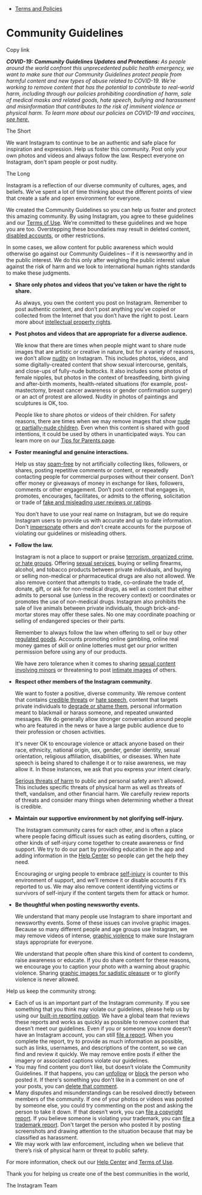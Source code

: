 *   [Terms and Policies](https://help.instagram.com/1417489251945243/?helpref=breadcrumb)

Community Guidelines
====================

Copy link

_**COVID-19: Community Guidelines Updates and Protections:** As people around the world confront this unprecedented public health emergency, we want to make sure that our Community Guidelines protect people from harmful content and new types of abuse related to COVID-19. We’re working to remove content that has the potential to contribute to real-world harm, including through our policies prohibiting coordination of harm, sale of medical masks and related goods, hate speech, bullying and harassment and misinformation that contributes to the risk of imminent violence or physical harm. To learn more about our policies on COVID-19 and vaccines, [see here.](https://help.instagram.com/697825587576762?helpref=faq_content)_

The Short

We want Instagram to continue to be an authentic and safe place for inspiration and expression. Help us foster this community. Post only your own photos and videos and always follow the law. Respect everyone on Instagram, don’t spam people or post nudity.

The Long

Instagram is a reflection of our diverse community of cultures, ages, and beliefs. We’ve spent a lot of time thinking about the different points of view that create a safe and open environment for everyone.

We created the Community Guidelines so you can help us foster and protect this amazing community. By using Instagram, you agree to these guidelines and our [Terms of Use](https://www.instagram.com/legal/terms). We’re committed to these guidelines and we hope you are too. Overstepping these boundaries may result in deleted content, [disabled accounts](https://help.instagram.com/366993040048856?helpref=faq_content), or other restrictions.

In some cases, we allow content for public awareness which would otherwise go against our Community Guidelines – if it is newsworthy and in the public interest. We do this only after weighing the public interest value against the risk of harm and we look to international human rights standards to make these judgments.

*   **Share only photos and videos that you’ve taken or have the right to share.**
    
    As always, you own the content you post on Instagram. Remember to post authentic content, and don’t post anything you’ve copied or collected from the Internet that you don’t have the right to post. Learn more about [intellectual property rights](https://help.instagram.com/126382350847838?helpref=faq_content).
    
*   **Post photos and videos that are appropriate for a diverse audience.**
    
    We know that there are times when people might want to share nude images that are artistic or creative in nature, but for a variety of reasons, we don’t allow [nudity](https://l.instagram.com/?u=https%3A%2F%2Fwww.facebook.com%2Fcommunitystandards%2Fadult_nudity_sexual_activity&e=AT1R2BBtWCxc4M7PCGz0RAwlfrfzFSNUz6CbgHUjtPL7E2N7aO38KkpT3cN5Mx06pubPH44a9MTBS2VkdhYUyTKFFjhNWG7MysqqY8Pe8Wti9eKTAqBGxi9MCe3wOdykchhCWtkkRpeefz3M-zWVqw) on Instagram. This includes photos, videos, and some digitally-created content that show sexual intercourse, genitals, and close-ups of fully-nude buttocks. It also includes some photos of female nipples, but photos in the context of breastfeeding, birth giving and after-birth moments, health-related situations (for example, post-mastectomy, breast cancer awareness or gender confirmation surgery) or an act of protest are allowed. Nudity in photos of paintings and sculptures is OK, too.
    
    People like to share photos or videos of their children. For safety reasons, there are times when we may remove images that show [nude or partially-nude children](https://l.instagram.com/?u=https%3A%2F%2Fwww.facebook.com%2Fcommunitystandards%2Fchild_nudity_sexual_exploitation&e=AT1R2BBtWCxc4M7PCGz0RAwlfrfzFSNUz6CbgHUjtPL7E2N7aO38KkpT3cN5Mx06pubPH44a9MTBS2VkdhYUyTKFFjhNWG7MysqqY8Pe8Wti9eKTAqBGxi9MCe3wOdykchhCWtkkRpeefz3M-zWVqw). Even when this content is shared with good intentions, it could be used by others in unanticipated ways. You can learn more on our [Tips for Parents page](https://help.instagram.com/154475974694511/?helpref=faq_content).
    
*   **Foster meaningful and genuine interactions.**
    
    Help us stay [spam-free](https://l.instagram.com/?u=https%3A%2F%2Fwww.facebook.com%2Fcommunitystandards%2Fspam&e=AT1R2BBtWCxc4M7PCGz0RAwlfrfzFSNUz6CbgHUjtPL7E2N7aO38KkpT3cN5Mx06pubPH44a9MTBS2VkdhYUyTKFFjhNWG7MysqqY8Pe8Wti9eKTAqBGxi9MCe3wOdykchhCWtkkRpeefz3M-zWVqw) by not artificially collecting likes, followers, or shares, posting repetitive comments or content, or repeatedly contacting people for commercial purposes without their consent. Don’t offer money or giveaways of money in exchange for likes, followers, comments or other engagement. Don’t post content that engages in, promotes, encourages, facilitates, or admits to the offering, solicitation or trade of [fake and misleading user reviews or ratings](https://l.instagram.com/?u=https%3A%2F%2Fwww.facebook.com%2Fcommunitystandards%2Ffraud_deception&e=AT1R2BBtWCxc4M7PCGz0RAwlfrfzFSNUz6CbgHUjtPL7E2N7aO38KkpT3cN5Mx06pubPH44a9MTBS2VkdhYUyTKFFjhNWG7MysqqY8Pe8Wti9eKTAqBGxi9MCe3wOdykchhCWtkkRpeefz3M-zWVqw).
    
    You don’t have to use your real name on Instagram, but we do require Instagram users to provide us with accurate and up to date information. Don't [impersonate](https://l.instagram.com/?u=https%3A%2F%2Fwww.facebook.com%2Fcommunitystandards%2Fmisrepresentation&e=AT1R2BBtWCxc4M7PCGz0RAwlfrfzFSNUz6CbgHUjtPL7E2N7aO38KkpT3cN5Mx06pubPH44a9MTBS2VkdhYUyTKFFjhNWG7MysqqY8Pe8Wti9eKTAqBGxi9MCe3wOdykchhCWtkkRpeefz3M-zWVqw) others and don't create accounts for the purpose of violating our guidelines or misleading others.
    
*   **Follow the law.**
    
    Instagram is not a place to support or praise [terrorism, organized crime, or hate groups](https://l.instagram.com/?u=https%3A%2F%2Fwww.facebook.com%2Fcommunitystandards%2Fdangerous_individuals_organizations&e=AT1R2BBtWCxc4M7PCGz0RAwlfrfzFSNUz6CbgHUjtPL7E2N7aO38KkpT3cN5Mx06pubPH44a9MTBS2VkdhYUyTKFFjhNWG7MysqqY8Pe8Wti9eKTAqBGxi9MCe3wOdykchhCWtkkRpeefz3M-zWVqw). Offering [sexual services](https://l.instagram.com/?u=https%3A%2F%2Fwww.facebook.com%2Fcommunitystandards%2Fsexual_solicitation&e=AT1R2BBtWCxc4M7PCGz0RAwlfrfzFSNUz6CbgHUjtPL7E2N7aO38KkpT3cN5Mx06pubPH44a9MTBS2VkdhYUyTKFFjhNWG7MysqqY8Pe8Wti9eKTAqBGxi9MCe3wOdykchhCWtkkRpeefz3M-zWVqw), buying or selling firearms, alcohol, and tobacco products between private individuals, and buying or selling non-medical or pharmaceutical drugs are also not allowed. We also remove content that attempts to trade, co-ordinate the trade of, donate, gift, or ask for non-medical drugs, as well as content that either admits to personal use (unless in the recovery context) or coordinates or promotes the use of non-medical drugs. Instagram also prohibits the sale of live animals between private individuals, though brick-and-mortar stores may offer these sales. No one may coordinate poaching or selling of endangered species or their parts.
    
    Remember to always follow the law when offering to sell or buy other [regulated goods](https://l.instagram.com/?u=https%3A%2F%2Fwww.facebook.com%2Fcommunitystandards%2Fregulated_goods&e=AT1R2BBtWCxc4M7PCGz0RAwlfrfzFSNUz6CbgHUjtPL7E2N7aO38KkpT3cN5Mx06pubPH44a9MTBS2VkdhYUyTKFFjhNWG7MysqqY8Pe8Wti9eKTAqBGxi9MCe3wOdykchhCWtkkRpeefz3M-zWVqw). Accounts promoting online gambling, online real money games of skill or online lotteries must get our prior written permission before using any of our products.
    
    We have zero tolerance when it comes to sharing [sexual content involving minors](https://l.instagram.com/?u=https%3A%2F%2Fwww.facebook.com%2Fcommunitystandards%2Fchild_nudity_sexual_exploitation&e=AT1R2BBtWCxc4M7PCGz0RAwlfrfzFSNUz6CbgHUjtPL7E2N7aO38KkpT3cN5Mx06pubPH44a9MTBS2VkdhYUyTKFFjhNWG7MysqqY8Pe8Wti9eKTAqBGxi9MCe3wOdykchhCWtkkRpeefz3M-zWVqw) or threatening to post [intimate images](https://l.instagram.com/?u=https%3A%2F%2Fwww.facebook.com%2Fcommunitystandards%2Fsexual_exploitation_adults&e=AT1R2BBtWCxc4M7PCGz0RAwlfrfzFSNUz6CbgHUjtPL7E2N7aO38KkpT3cN5Mx06pubPH44a9MTBS2VkdhYUyTKFFjhNWG7MysqqY8Pe8Wti9eKTAqBGxi9MCe3wOdykchhCWtkkRpeefz3M-zWVqw) of others.
    
*   **Respect other members of the Instagram community.**
    
    We want to foster a positive, diverse community. We remove content that contains [credible threats](https://l.instagram.com/?u=https%3A%2F%2Fwww.facebook.com%2Fcommunitystandards%2Fcredible_violence&e=AT1R2BBtWCxc4M7PCGz0RAwlfrfzFSNUz6CbgHUjtPL7E2N7aO38KkpT3cN5Mx06pubPH44a9MTBS2VkdhYUyTKFFjhNWG7MysqqY8Pe8Wti9eKTAqBGxi9MCe3wOdykchhCWtkkRpeefz3M-zWVqw) or [hate speech](https://l.instagram.com/?u=https%3A%2F%2Fwww.facebook.com%2Fcommunitystandards%2Fhate_speech&e=AT1R2BBtWCxc4M7PCGz0RAwlfrfzFSNUz6CbgHUjtPL7E2N7aO38KkpT3cN5Mx06pubPH44a9MTBS2VkdhYUyTKFFjhNWG7MysqqY8Pe8Wti9eKTAqBGxi9MCe3wOdykchhCWtkkRpeefz3M-zWVqw), content that targets private individuals to [degrade or shame them](https://l.instagram.com/?u=https%3A%2F%2Fwww.facebook.com%2Fcommunitystandards%2Fbullying&e=AT1R2BBtWCxc4M7PCGz0RAwlfrfzFSNUz6CbgHUjtPL7E2N7aO38KkpT3cN5Mx06pubPH44a9MTBS2VkdhYUyTKFFjhNWG7MysqqY8Pe8Wti9eKTAqBGxi9MCe3wOdykchhCWtkkRpeefz3M-zWVqw), personal information meant to blackmail or harass someone, and repeated unwanted messages. We do generally allow stronger conversation around people who are featured in the news or have a large public audience due to their profession or chosen activities.
    
    It's never OK to encourage violence or attack anyone based on their race, ethnicity, national origin, sex, gender, gender identity, sexual orientation, religious affiliation, disabilities, or diseases. When hate speech is being shared to challenge it or to raise awareness, we may allow it. In those instances, we ask that you express your intent clearly.
    
    [Serious threats of harm](https://l.instagram.com/?u=https%3A%2F%2Fwww.facebook.com%2Fcommunitystandards%2Fcredible_violence&e=AT1R2BBtWCxc4M7PCGz0RAwlfrfzFSNUz6CbgHUjtPL7E2N7aO38KkpT3cN5Mx06pubPH44a9MTBS2VkdhYUyTKFFjhNWG7MysqqY8Pe8Wti9eKTAqBGxi9MCe3wOdykchhCWtkkRpeefz3M-zWVqw) to public and personal safety aren't allowed. This includes specific threats of physical harm as well as threats of theft, vandalism, and other financial harm. We carefully review reports of threats and consider many things when determining whether a threat is credible.
    
*   **Maintain our supportive environment by not glorifying self-injury.**
    
    The Instagram community cares for each other, and is often a place where people facing difficult issues such as eating disorders, cutting, or other kinds of self-injury come together to create awareness or find support. We try to do our part by providing education in the app and adding information in the [Help Center](https://help.instagram.com/) so people can get the help they need.
    
    Encouraging or urging people to embrace [self-injury](https://l.instagram.com/?u=https%3A%2F%2Fwww.facebook.com%2Fcommunitystandards%2Fsuicide_self_injury_violence&e=AT1R2BBtWCxc4M7PCGz0RAwlfrfzFSNUz6CbgHUjtPL7E2N7aO38KkpT3cN5Mx06pubPH44a9MTBS2VkdhYUyTKFFjhNWG7MysqqY8Pe8Wti9eKTAqBGxi9MCe3wOdykchhCWtkkRpeefz3M-zWVqw) is counter to this environment of support, and we’ll remove it or disable accounts if it’s reported to us. We may also remove content identifying victims or survivors of self-injury if the content targets them for attack or humor.
    
*   **Be thoughtful when posting newsworthy events.**
    
    We understand that many people use Instagram to share important and newsworthy events. Some of these issues can involve graphic images. Because so many different people and age groups use Instagram, we may remove videos of intense, [graphic violence](https://l.instagram.com/?u=https%3A%2F%2Fwww.facebook.com%2Fcommunitystandards%2Fgraphic_violence&e=AT1R2BBtWCxc4M7PCGz0RAwlfrfzFSNUz6CbgHUjtPL7E2N7aO38KkpT3cN5Mx06pubPH44a9MTBS2VkdhYUyTKFFjhNWG7MysqqY8Pe8Wti9eKTAqBGxi9MCe3wOdykchhCWtkkRpeefz3M-zWVqw) to make sure Instagram stays appropriate for everyone.
    
    We understand that people often share this kind of content to condemn, raise awareness or educate. If you do share content for these reasons, we encourage you to caption your photo with a warning about graphic violence. Sharing [graphic images for sadistic pleasure](https://l.instagram.com/?u=https%3A%2F%2Fwww.facebook.com%2Fcommunitystandards%2Fcruel_insensitive&e=AT1R2BBtWCxc4M7PCGz0RAwlfrfzFSNUz6CbgHUjtPL7E2N7aO38KkpT3cN5Mx06pubPH44a9MTBS2VkdhYUyTKFFjhNWG7MysqqY8Pe8Wti9eKTAqBGxi9MCe3wOdykchhCWtkkRpeefz3M-zWVqw) or to glorify violence is never allowed.
    

Help us keep the community strong:

*   Each of us is an important part of the Instagram community. If you see something that you think may violate our guidelines, please help us by using our [built-in reporting option](https://help.instagram.com/165828726894770?helpref=faq_content). We have a global team that reviews these reports and works as quickly as possible to remove content that doesn’t meet our guidelines. Even if you or someone you know doesn’t have an Instagram account, you can still [file a report](https://help.instagram.com/contact/383679321740945). When you complete the report, try to provide as much information as possible, such as links, usernames, and descriptions of the content, so we can find and review it quickly. We may remove entire posts if either the imagery or associated captions violate our guidelines.
*   You may find content you don’t like, but doesn’t violate the Community Guidelines. If that happens, you can [unfollow](https://help.instagram.com/286340048138725?helpref=faq_content) or [block](https://help.instagram.com/426700567389543/?helpref=faq_content) the person who posted it. If there's something you don't like in a comment on one of your posts, you can [delete that comment](https://help.instagram.com/289098941190483?helpref=faq_content).
*   Many disputes and misunderstandings can be resolved directly between members of the community. If one of your photos or videos was posted by someone else, you could try commenting on the post and asking the person to take it down. If that doesn’t work, you can [file a copyright report](https://help.instagram.com/126382350847838?helpref=faq_content). If you believe someone is violating your trademark, you can [file a trademark report](https://help.instagram.com/222826637847963?helpref=faq_content). Don't target the person who posted it by posting screenshots and drawing attention to the situation because that may be classified as harassment.
*   We may work with law enforcement, including when we believe that there’s risk of physical harm or threat to public safety.

For more information, check out our [Help Center](https://help.instagram.com/) and [Terms of Use](https://l.instagram.com/?u=http%3A%2F%2Finstagram.com%2Flegal%2Fterms%2F%23&e=AT1R2BBtWCxc4M7PCGz0RAwlfrfzFSNUz6CbgHUjtPL7E2N7aO38KkpT3cN5Mx06pubPH44a9MTBS2VkdhYUyTKFFjhNWG7MysqqY8Pe8Wti9eKTAqBGxi9MCe3wOdykchhCWtkkRpeefz3M-zWVqw).

Thank you for helping us create one of the best communities in the world,

The Instagram Team